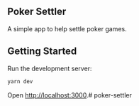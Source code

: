 ## Poker Settler

A simple app to help settle poker games.

## Getting Started

Run the development server:

```bash
yarn dev
```

Open [http://localhost:3000](http://localhost:3000).# poker-settler
